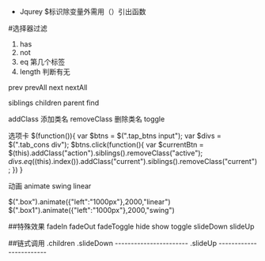- Jqurey $标识除变量外需用（）引出函数

#选择器过滤
1. has
2. not
3. eq 第几个标签
4. length 判断有无

prev
prevAll
next
nextAll

siblings
children
parent
find

addClass 添加类名
removeClass 删除类名
toggle


选项卡
$(function()){
    var $btns = $(".tap_btns input");
    var $divs = $(".tab_cons div");
    $btns.click(function(){
        var $currentBtn = $(this).addClass("action").siblings().removeClass("active");
        $divs.eq($(this).index()).addClass("current").siblings().removeClass("current");
    })
}

动画
animate
swing
linear


$(".box").animate({"left":"1000px"},2000,"linear")
$(".box1").animate({"left":"1000px"},2000,"swing")


##特殊效果
fadeIn
fadeOut
fadeToggle
hide
show
toggle
slideDown
slideUp


##链式调用
.children
.slideDown  -----------------------
.slideUp ------------------------
